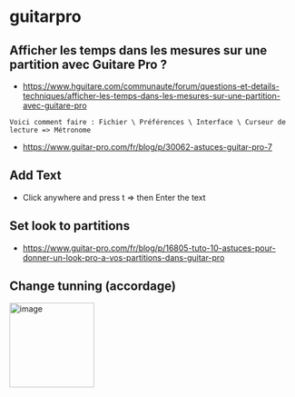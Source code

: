 # guitarpro



## Afficher les temps dans les mesures sur une partition avec Guitare Pro ?
* https://www.hguitare.com/communaute/forum/questions-et-details-techniques/afficher-les-temps-dans-les-mesures-sur-une-partition-avec-guitare-pro
```
Voici comment faire : Fichier \ Préférences \ Interface \ Curseur de lecture => Métronome

```

* https://www.guitar-pro.com/fr/blog/p/30062-astuces-guitar-pro-7

## Add Text 
* Click anywhere and press t => then Enter the text

## Set look to partitions
* https://www.guitar-pro.com/fr/blog/p/16805-tuto-10-astuces-pour-donner-un-look-pro-a-vos-partitions-dans-guitar-pro

## Change tunning (accordage)

<img width="149" alt="image" src="https://github.com/davidboukari/guitarpro/assets/32338685/9828c2c5-ffcc-4a7b-8cc5-9529fc8934db">

